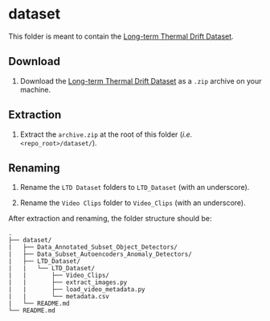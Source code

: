 # dataset

This folder is meant to contain the
[Long-term Thermal Drift Dataset](https://www.kaggle.com/datasets/ivannikolov/longterm-thermal-drift-dataset).

## Download

1. Download the
[Long-term Thermal Drift Dataset](https://www.kaggle.com/datasets/ivannikolov/longterm-thermal-drift-dataset)
as a `.zip` archive on your machine.

## Extraction

1. Extract the `archive.zip` at the root of this folder (*i.e.* `<repo_root>/dataset/`).

## Renaming

1. Rename the `LTD Dataset` folders to `LTD_Dataset` (with an underscore).

2. Rename the `Video Clips` folder to `Video_Clips` (with an underscore).

After extraction and renaming, the folder structure should be:

    .
    ├── dataset/
    |   ├── Data_Annotated_Subset_Object_Detectors/
    |   ├── Data_Subset_Autoencoders_Anomaly_Detectors/
    |   ├── LTD_Dataset/
    |   |   └── LTD_Dataset/
    |   |       ├── Video_Clips/
    |   |       ├── extract_images.py
    |   |       ├── load_video_metadata.py
    |   |       └── metadata.csv
    |   └── README.md
    └── README.md
